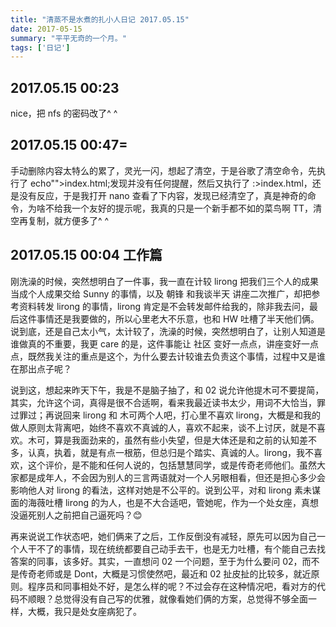```yaml
---
title: "清蒸不是水煮的扎小人日记 2017.05.15"
date: 2017-05-15
summary: "平平无奇的一个月。"
tags: ['日记']
---
```


## 2017.05.15 00:23

nice，把 nfs 的密码改了^ ^

## 2017.05.15 00:47=

手动删除内容太特么的累了，灵光一闪，想起了清空，于是谷歌了清空命令，先执行了 echo"">index.html;发现并没有任何提醒，然后又执行了 :>index.html，还是没有反应，于是我打开 nano 查看了下内容，发现已经清空了，真是神奇的命令，为啥不给我一个友好的提示呢，我真的只是一个新手都不如的菜鸟啊 TT，清空再复制，就方便多了^ ^

## 2017.05.15 00:04 工作篇

刚洗澡的时候，突然想明白了一件事，我一直在计较 lirong 把我们三个人的成果当成个人成果交给 Sunny 的事情，以及 朝锋 和我谈半天 讲座二次推广，却把参考资料转发 lirong 的事情，lirong 肯定是不会转发邮件给我的，除非我去问，最后这件事情还是我要做的，所以心里老大不乐意，也和 HW 吐槽了半天他们俩。说到底，还是自己太小气，太计较了，洗澡的时候，突然想明白了，让别人知道是谁做真的不重要，我更 care 的是，这件事能让 社区 变好一点点，讲座变好一点点，既然我关注的重点是这个，为什么要去计较谁去负责这个事情，过程中又是谁在那出点子呢？ 

说到这，想起来昨天下午，我是不是脑子抽了，和 02 说允许他提木可不要提简，其实，允许这个词，真得是很不合适啊，看来我最近读书太少，用词不大恰当，罪过罪过；再说回来 lirong 和 木可两个人吧，打心里不喜欢 lirong，大概是和我的做人原则太背离吧，始终不喜欢不真诚的人，喜欢不起来，谈不上讨厌，就是不喜欢。木可，算是我面劲来的，虽然有些小失望，但是大体还是和之前的认知差不多，认真，执着，就是有点一根筋，但总归是个踏实、真诚的人。lirong，我不喜欢，这个评价，是不能和任何人说的，包括慧慧同学，或是传奇老师他们。虽然大家都是成年人，不会因为别人的三言两语就对一个人另眼相看，但还是担心多少会影响他人对 lirong 的看法，这样对她是不公平的。说到公平，对和 lirong 素未谋面的海薇吐槽 lirong 的为人，也是不大合适吧，管她呢，作为一个处女座，真想没逼死别人之前把自己逼死吗？😊

再来说说工作状态吧，她们俩来了之后，工作反倒没有减轻，原先可以因为自己一个人干不了的事情，现在统统都要自己动手去干，也是无力吐槽，有个能自己去找答案的同事，该多好。其实，一直想问 02 一个问题，至于为什么要问 02，而不是传奇老师或是 Dont，大概是习惯使然吧，最近和 02 扯皮扯的比较多，就近原则。程序员和同事相处不好，是怎么样的呢？不过会存在这种情况吧，看对方的代码不顺眼？总觉得没有自己写的优雅，就像看她们俩的方案，总觉得不够全面一样，大概，我只是处女座病犯了。